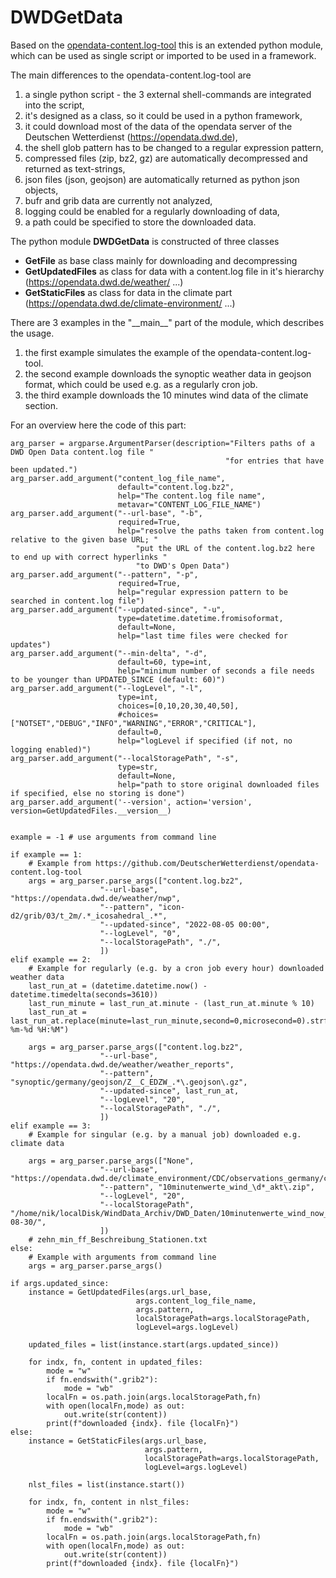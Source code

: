 # DWDGetData
Based on the [opendata-content.log-tool](https://github.com/DeutscherWetterdienst/opendata-content.log-tool) this is an extended python module, which can be used as single script or imported to be used in a framework.  

The main differences to the opendata-content.log-tool are
1. a single python script - the 3 external shell-commands are integrated into the script,
2. it's designed as a class, so it could be used in a python framework,
3. it could download most of the data of the opendata server of the Deutschen Wetterdienst (https://opendata.dwd.de),
4. the shell glob pattern has to be changed to a regular expression pattern,
5. compressed files (zip, bz2, gz) are automatically decompressed and returned as text-strings,
6. json files (json, geojson) are automatically returned as python json objects,
7. bufr and grib data are currently not analyzed,
8. logging could be enabled for a regularly downloading of data,
9. a path could be specified to store the downloaded data.

The python module **DWDGetData** is constructed of three classes
- **GetFile** as base class mainly for downloading and decompressing 
- **GetUpdatedFiles** as class for data with a content.log file in it's hierarchy (https://opendata.dwd.de/weather/ ...)
- **GetStaticFiles** as class for data in the climate part (https://opendata.dwd.de/climate-environment/ ...)

There are 3 examples in the "\_\_main\_\_" part of the module, which describes the usage.
1. the first example simulates the example of the opendata-content.log-tool.
2. the second example downloads the synoptic weather data in geojson format, which could be used e.g. as a regularly cron job.
3. the third example downloads the 10 minutes wind data of the climate section.

For an overview here the code of this part:

    arg_parser = argparse.ArgumentParser(description="Filters paths of a DWD Open Data content.log file "
                                                    "for entries that have been updated.")
    arg_parser.add_argument("content_log_file_name",
                            default="content.log.bz2",
                            help="The content.log file name",
                            metavar="CONTENT_LOG_FILE_NAME")
    arg_parser.add_argument("--url-base", "-b",
                            required=True,
                            help="resolve the paths taken from content.log relative to the given base URL; "
                                "put the URL of the content.log.bz2 here to end up with correct hyperlinks "
                                "to DWD's Open Data")
    arg_parser.add_argument("--pattern", "-p",
                            required=True,
                            help="regular expression pattern to be searched in content.log file")
    arg_parser.add_argument("--updated-since", "-u",
                            type=datetime.datetime.fromisoformat,
                            default=None,
                            help="last time files were checked for updates")
    arg_parser.add_argument("--min-delta", "-d",
                            default=60, type=int,
                            help="minimum number of seconds a file needs to be younger than UPDATED_SINCE (default: 60)")
    arg_parser.add_argument("--logLevel", "-l",
                            type=int,
                            choices=[0,10,20,30,40,50],
                            #choices=["NOTSET","DEBUG","INFO","WARNING","ERROR","CRITICAL"],
                            default=0,
                            help="logLevel if specified (if not, no logging enabled)")
    arg_parser.add_argument("--localStoragePath", "-s",
                            type=str,
                            default=None,
                            help="path to store original downloaded files if specified, else no storing is done")
    arg_parser.add_argument('--version', action='version', version=GetUpdatedFiles.__version__)


    example = -1 # use arguments from command line

    if example == 1:
        # Example from https://github.com/DeutscherWetterdienst/opendata-content.log-tool
        args = arg_parser.parse_args(["content.log.bz2",
                        "--url-base", "https://opendata.dwd.de/weather/nwp",
                        "--pattern", "icon-d2/grib/03/t_2m/.*_icosahedral_.*",
                        "--updated-since", "2022-08-05 00:00",
                        "--logLevel", "0",
                        "--localStoragePath", "./",
                        ])
    elif example == 2:
        # Example for regularly (e.g. by a cron job every hour) downloaded weather data
        last_run_at = (datetime.datetime.now() - datetime.timedelta(seconds=3610))
        last_run_minute = last_run_at.minute - (last_run_at.minute % 10)
        last_run_at = last_run_at.replace(minute=last_run_minute,second=0,microsecond=0).strftime("%Y-%m-%d %H:%M")

        args = arg_parser.parse_args(["content.log.bz2",
                        "--url-base", "https://opendata.dwd.de/weather/weather_reports",
                        "--pattern", "synoptic/germany/geojson/Z__C_EDZW_.*\.geojson\.gz",
                        "--updated-since", last_run_at,
                        "--logLevel", "20",
                        "--localStoragePath", "./",
                        ])
    elif example == 3:
        # Example for singular (e.g. by a manual job) downloaded e.g. climate data

        args = arg_parser.parse_args(["None",
                        "--url-base", "https://opendata.dwd.de/climate_environment/CDC/observations_germany/climate/10_minutes/wind/recent/",
                        "--pattern", "10minutenwerte_wind_\d*_akt\.zip",
                        "--logLevel", "20",
                        "--localStoragePath", "/home/nik/localDisk/WindData_Archiv/DWD_Daten/10minutenwerte_wind_now_2022-08-30/",
                        ])
        # zehn_min_ff_Beschreibung_Stationen.txt
    else:
        # Example with arguments from command line
        args = arg_parser.parse_args()

    if args.updated_since:
        instance = GetUpdatedFiles(args.url_base,
                                args.content_log_file_name,
                                args.pattern,
                                localStoragePath=args.localStoragePath,
                                logLevel=args.logLevel)
        
        updated_files = list(instance.start(args.updated_since))

        for indx, fn, content in updated_files:
            mode = "w"
            if fn.endswith(".grib2"): 
                mode = "wb"
            localFn = os.path.join(args.localStoragePath,fn)
            with open(localFn,mode) as out:
                out.write(str(content))
            print(f"downloaded {indx}. file {localFn}")
    else:
        instance = GetStaticFiles(args.url_base,
                                  args.pattern,
                                  localStoragePath=args.localStoragePath,
                                  logLevel=args.logLevel)
        
        nlst_files = list(instance.start())

        for indx, fn, content in nlst_files:
            mode = "w"
            if fn.endswith(".grib2"): 
                mode = "wb"
            localFn = os.path.join(args.localStoragePath,fn)
            with open(localFn,mode) as out:
                out.write(str(content))
            print(f"downloaded {indx}. file {localFn}")
